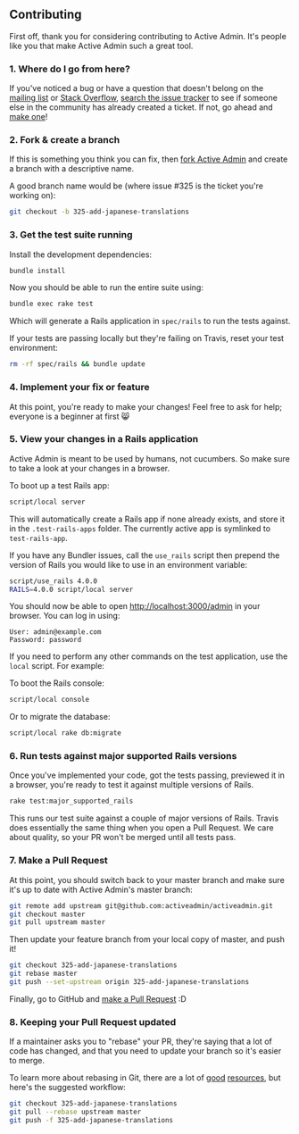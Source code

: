## Contributing

First off, thank you for considering contributing to Active Admin. It's people
like you that make Active Admin such a great tool.

### 1. Where do I go from here?

If you've noticed a bug or have a question that doesn't belong on the
[mailing list](http://groups.google.com/group/activeadmin) or
[Stack Overflow](http://stackoverflow.com/questions/tagged/activeadmin),
[search the issue tracker](https://github.com/activeadmin/activeadmin/issues?q=something)
to see if someone else in the community has already created a ticket.
If not, go ahead and [make one](https://github.com/activeadmin/activeadmin/issues/new)!

### 2. Fork & create a branch

If this is something you think you can fix, then
[fork Active Admin](https://help.github.com/articles/fork-a-repo)
and create a branch with a descriptive name.

A good branch name would be (where issue #325 is the ticket you're working on):

```sh
git checkout -b 325-add-japanese-translations
```

### 3. Get the test suite running

Install the development dependencies:

```sh
bundle install
```

Now you should be able to run the entire suite using:

```sh
bundle exec rake test
```

Which will generate a Rails application in `spec/rails` to run the tests against.

If your tests are passing locally but they're failing on Travis, reset your test environment:

```sh
rm -rf spec/rails && bundle update
```

### 4. Implement your fix or feature

At this point, you're ready to make your changes! Feel free to ask for help;
everyone is a beginner at first :smile_cat:

### 5. View your changes in a Rails application

Active Admin is meant to be used by humans, not cucumbers. So make sure to take
a look at your changes in a browser.

To boot up a test Rails app:

```sh
script/local server
```

This will automatically create a Rails app if none already exists, and store it in the
`.test-rails-apps` folder. The currently active app is symlinked to `test-rails-app`.

If you have any Bundler issues, call the `use_rails` script then prepend
the version of Rails you would like to use in an environment variable:

```sh
script/use_rails 4.0.0
RAILS=4.0.0 script/local server
```

You should now be able to open <http://localhost:3000/admin> in your browser. You can log in using:

	User: admin@example.com
	Password: password

If you need to perform any other commands on the test application, use the
`local` script. For example:

To boot the Rails console:

```sh
script/local console
```

Or to migrate the database:

```sh
script/local rake db:migrate
```

### 6. Run tests against major supported Rails versions

Once you've implemented your code, got the tests passing, previewed it in a
browser, you're ready to test it against multiple versions of Rails.

```sh
rake test:major_supported_rails
```

This runs our test suite against a couple of major versions of Rails.
Travis does essentially the same thing when you open a Pull Request.
We care about quality, so your PR won't be merged until all tests pass.

### 7. Make a Pull Request

At this point, you should switch back to your master branch and make sure it's
up to date with Active Admin's master branch:

```sh
git remote add upstream git@github.com:activeadmin/activeadmin.git
git checkout master
git pull upstream master
```

Then update your feature branch from your local copy of master, and push it!

```sh
git checkout 325-add-japanese-translations
git rebase master
git push --set-upstream origin 325-add-japanese-translations
```

Finally, go to GitHub and [make a Pull Request](https://help.github.com/articles/creating-a-pull-request) :D

### 8. Keeping your Pull Request updated

If a maintainer asks you to "rebase" your PR, they're saying that a lot of code
has changed, and that you need to update your branch so it's easier to merge.

To learn more about rebasing in Git, there are a lot of
[good](http://git-scm.com/book/en/Git-Branching-Rebasing)
[resources](https://help.github.com/articles/interactive-rebase),
but here's the suggested workflow:

```sh
git checkout 325-add-japanese-translations
git pull --rebase upstream master
git push -f 325-add-japanese-translations
```

